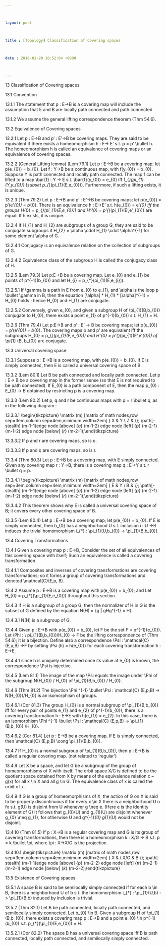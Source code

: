 ```yaml
---



layout: post



title : [Topology] Classification of Covering spaces



date : 2018-01-20 10:52:04 +0900



---
```


13	Classification of Covering spaces

13.1	Convention 

13.1.1	The statement that p : E->B is a covering map will include the assumption that E and B are locally path connected and path connected.

13.1.2	We assume the general lifting correspondence theorem (Thm 54.6).

13.2	Equivalence of Covering spaces

13.2.1	Let p : E->B and p’ : E’->B be covering maps. They are said to be equivalent if there exists a homeomorphism h : E-> E’ s.t. p = p’ \bullet h. The homeomorphism h is called an equivalence of covering maps or an equivalence of covering spaces.

13.2.2	(General Lifting lemma) (Lem 79.1) Let p : E->B be a covering map; let p(e_{0}) = b_{0}. Let f : Y->B be a continuous map, with f(y_{0}) = b_{0}. Suppose Y is path connected and locally path connected. The map f can be lifted to a map \bar{f} : Y -> E s.t. \bar{f}(y_{0}) = e_{0} iff f_{*}(pi_{1}(Y,y_{0})) \subset p_{*}(pi_{1}(E,e_{0})). Furthermore, if such a lifting exists, it is unique.

13.2.3	(Thm 79.2) Let p : E->B and p’ : E’->B be covering maps; let p(e_{0}) = p’(e’_{0}) = b_{0}. There is an equivalence h : E->E’ s.t. h(e_{0}) = e’_{0} iff the groups H_{0} = p_{*}(pi_{1}(E,e_{0})) and H’_{0} = p’_{*}(pi_{1}(E’,e’_{0})) are equal. If h exists, it is unique.

13.2.4	If H_{1} and H_{2} are subgroups of a group G, they are said to be conjugate subgroups if H_{2} = \alpha \cdot H_{1} \cdot \alpha^{-1} for some element \alpha of G. 

13.2.4.1	Conjugacy is an equivalence relation on the collection of subgroups of G. 

13.2.4.2	Equivalence class of the subgroup H is called the conjugacy class of H.

13.2.5	(Lem 79.3) Let p:E->B be a covering map. Let e_{0} and e_{1} be points of p^{-1}(b_{0}) and let H_{i} = p_{*}(pi_{1}(E,e_{i})). 

13.2.5.1	If \gamma is a path in E from e_{0} to e_{1}, and \alpha is the loop p \bullet \gamma in B, then the equation [\alpha] * H_{1} * [\alpha]^{-1} = H_{0} holds ; hence H_{0} and H_{1} are conjugate.

13.2.5.2	Conversely, given e_{0}, and given a subgroup H of \pi_{1}(B,b_{0}) conjugate to H_{0}, there exists a point e_{1} of p^{-1}(b_{0}) s.t. H_{1} = H. 

13.2.6	(Thm 79.4) Let p:E->B and p’ : E’ -> B be covering maps; let p(e_{0}) = p’(e’_{0}) = b_{0}. The covering maps p and p’ are equivalent iff the subgroups H_{0} = p_{*}(pi_{1}(E,e_{0})) and H’_{0} = p’_{*}(pi_{1}(E’,e’_{0})) of \pi_{1} (B, b_{0}) are conjugate.

13.3	Universal covering space

13.3.1	Suppose p : E->B is a covering map, with p(e_{0}) = b_{0}. If E is simply connected, then E is called a universal covering space of B. 

13.3.2	(Lem 80.1) Let B be path connected and locally path connected. Let p : E-> B be a covering map in the former sense (so that E is not required to be path connected). If E_{0} is a path component of E, then the map p_{0} : E_{0} -> B obtained by restricting p is a covering map.

13.3.3	(Lem 80.2) Let p, q and r be continuous maps with p = r \bullet q, as in the following diagram : 

13.3.3.1	\begin{tikzpicture}  \matrix (m) [matrix of math nodes,row sep=3em,column sep=4em,minimum width=2em]  { X & Y \\ Z &  \\};  \path[-stealth] (m-1-1)edge node [above] {$q$} (m-1-2) edge  node [left] {$p$} (m-2-1)    (m-1-2) edge node [below] {$r$} (m-2-1);\end{tikzpicture}

13.3.3.2	If p and r are covering maps, so is q.

13.3.3.3	If p and q are covering maps, so is r.

13.3.4	(Thm 80.3) Let p : E->B be a covering map, with E simply connected. Given any covering map r : Y->B, there is a covering map q : E->Y s.t. r \bullet q = p.

13.3.4.1	\begin{tikzpicture}  \matrix (m) [matrix of math nodes,row sep=3em,column sep=4em,minimum width=2em]  { E & Y \\ B &  \\};  \path[-stealth] (m-1-1)edge node [above] {$q$} (m-1-2) edge  node [left] {$p$} (m-2-1)    (m-1-2) edge node [below] {$r$} (m-2-1);\end{tikzpicture}

13.3.4.2	This theorem shows why E is called a universal covering space of B; it covers every other covering space of B.

13.3.5	(Lem 80.4) Let p : E->B be a covering map; let p(e_{0}) = b_{0}. If E is simply connected, then b_{0} has a neighborhood U s.t. inclusion i : U ->B induces the trivial homomorphism i_{*} : \pi_{1}(U,b_{0}) -> \pi_{1}(B,b_{0}).

13.4	Covering Transformations

13.4.1	Given a covering map p : E->B, Consider the set of all equivalences of this covering space with itself; Such an equivalence is called a covering transformation. 

13.4.1.1	Composites and inverses of covering transformations are covering transformations; so it forms a group of covering transformations and denoted \mathcal{C}(E,p, B).

13.4.2	Assume p : E->B is a covering map with p(e_{0}) = b_{0}; and Let H_{0} = p_{*}(\pi_{1}(E,e_{0})) throughout this section.

13.4.3	If H is a subgroup of a group G, then the normalizer of H in G is the subset of G defined by the equation N(H) = {g | gHg^{-1} = H}.

13.4.3.1	N(H) is a subgroup of G.

13.4.4	Given p : E->B with p(e_{0}) = b_{0}, let F be the set F = p^{-1}(e_{0}). Let \Phi : \ pi_{1}(B,b_{0})/H_{0} -> F be the lifting correspondence of (Thm 54.6); it is a bijection. Define also a correspondence \Psi : \mathcal{C} (E,p,B) ->F by setting \Psi (h) = h(e_{0}) for each covering transformation h : E->E. 

13.4.4.1	since h is uniquely determined once its value at e_{0} is known, the correspondence \Psi is injective.

13.4.5	(Lem 81.1) The image of the map \Psi equals the image under \Phi of the subgroup N(H_{0}) / H_{0} of \pi_{1}(B,b_{0}) / H_{0}.

13.4.6	(Thm 81.2) The bijection \Phi ^{-1} \bullet \Psi : \mathcal{C} (E,p,B) -> N(H_{0})/H_{0} is an isomorphism of groups.

13.4.6.1	(Cor 81.3) The group H_{0} is a normal subgroup of \pi_{1}(B,b_{0}) iff for every pair of points e_{1} and e_{2} of p^{-1}(b_{0}), there is a covering transformation h : E->E with h(e_{1}) = e_{2}. In this case, there is an isomorphism \Phi ^{-1} \bullet \Psi : \mathcal{C} (E,p,B) -> \pi_{1}(B,b_{0}) /H_{0}.

13.4.6.2	(Cor 81.4) Let p : E->B be a covering map. If E is simply connected, then \mathcal{C} (E,p,B) \cong \pi_{1}(B,b_{0}).

13.4.7	If H_{0} is a normal subgroup of \pi_{1}(B,b_{0}), then p : E->B is called a regular covering map. (not related to ‘regular’)

13.4.8	Let X be a space, and let G be a subgroup of the group of homeomorphisms of X with itself. The orbit space X/G is defined to be the quotient space obtained from X by means of the equivalence relation x ~ g(x) for all x \in X and all g \in G. The equivalence class of x is called the orbit of x.

13.4.9	If G is a group of homeomorphisms of X, the action of G on X is said to be properly discontinuous if for every x \in X there is a neighborhood U o fx s.t. g(U) is disjoint from U whenever g \neq e. (Here e is the identity element of G) It follows that g_{0}(U) and g_{1}(U) are disjoint whenever g_{0} \neq g_{1}, for otherwise U and g^{-1}_{0} g_{1}(U) would not be disjoint.

13.4.10	(Thm 81.5) If p : X->B is a regular covering map and G is its group of covering transformations, then there is a homeomorphism k : X/G -> B s.t. p = k \bullet \pi, where \pi : X->X/G is the projection.

13.4.10.1	\begin{tikzpicture}  \matrix (m) [matrix of math nodes,row sep=3em,column sep=4em,minimum width=2em]  { X &  \\ X/G & B  \\};  \path[-stealth] (m-1-1)edge node [above] {$p$} (m-2-2) edge  node [left] {$\pi$} (m-2-1)    (m-2-1) edge node [below] {$k$} (m-2-2);\end{tikzpicture}

13.5	Existence of Covering spaces

13.5.1	A space B is said to be semilocally simply connected if for each b \in B, there is a neighborhood U of b s.t. the homomorphism i_{*} : \pi_{1}(U,b) -> \pi_{1}(B,b) induced by inclusion is trivial.

13.5.2	(Thm 82.1) Let B be path connected, locally path connected, and semilocally simply connected. Let b_{0} \in B. Given a subgroup H of \pi_{1}(B,b_{0}), there exists a covering map p : E->B and a point e_{0} \in p^{-1}(b_{0}) s.t. p_{*}(\pi_{1}(E,e_{0})) = H.

13.5.2.1	(Cor 82.2) The space B has a universal covering space iff B is path connected, locally path connected, and semilocally simply connected.

